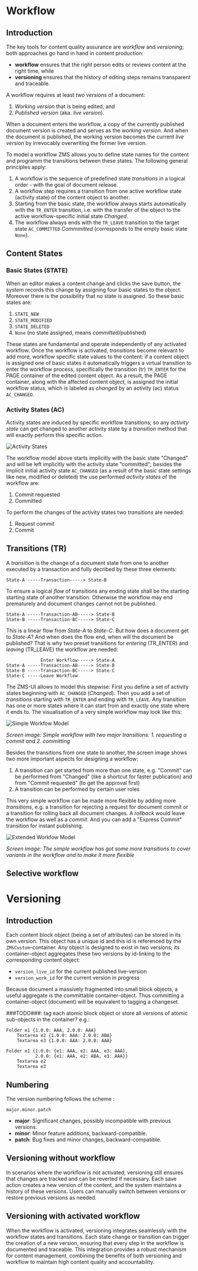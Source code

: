 # Workflow

## Introduction

The key tools for content quality assurance are _workflow_ and _versioning_; 
both approaches go hand in hand in content production: 

* **workflow** ensures that the right person edits or reviews content at the right time, while
* **versioning**  ensures that the history of editing steps remains transparent and traceable.

A workflow requires at least two _versions_ of a document:  

1. _Working version_ that is being edited, and
2. _Published version_ (aka. _live version_).

When a document enters the workflow, a copy of the currently published document version is created and serves as the _working version_. And when the document is published, the working version becomes the current _live version_ by irrevocably overwriting the former live version.

To model a workflow ZMS allows you to define state names for the content and programm the transitions between these states. The following general principles apply:

1. A workflow is the sequence of predefined state _transitions_ in a logical order - with the goal of document release.
2. A workflow step requires a transition from one active workflow state (activity state) of the content object to another.
3. Starting from the basic state, the workflow always starts automatically with the `TR_ENTER` transition, i.e. with the transfer of the object to the active workflow-specific initial state _Changed_.
4. The workflow always ends with the `TR_LEAVE` transition to the target state `AC_COMMITTED` _Commmitted_ (corresponds to the empty basic state `None`).


## Content States

### Basic States (STATE)

When an editor makes a content change and clicks the save button, the system records this change by assigning four basic states to the object. 
Moreover there is the possibility that no state is assigned. So these basic states are: 

1. `STATE_NEW`
2. `STATE_MODIFIED`
3. `STATE_DELETED`
4. `None` (no state assigned, means _committed_/published)


These states are fundamental and operate independently of any activated workflow. Once the workflow is activated, _transitions_ become relevant to add more, workflow specific state values to the content: if a content object is assigned one of basic states it automatically triggers a virtual transition to enter the workflow process, specifically the transition (tr) `TR_ENTER` for the PAGE container of the edited content object.
As a result, the PAGE container, along with the affected content object, is assigned the initial workflow status, which is labeled as _changed_ by an activity (ac) status `AC_CHANGED`.


### Activity States (AC)

Activity states are induced by specific workflow transitions; so any _activity state_ can get changed to another activity state by a _transition_ method that will exactly perform this specific action.

![Activity States](images/admin_wf_ac.gif)

The workflow model above starts implicitly with the basic state "Changed" and will be left implicitly with the activity state "committed"; besides the implicit initial activity state `AC_CHANGED` (as a result of the basic state settings like new, modified or deleted) the  use performed _activity states_ of the workflow are:

1. Commit requested
2. Committed

To perform the changes of the activity states two _transitions_ are needed:

1. Request commit
2. Commit

## Transitions (TR)

A _transition_ is the change of a document state from one to another executed by a transaction and fully decribed by these three elements:

```
State-A -----Transaction-----> State-B
```
To ensure a logical  _flow_ of transitions any ending state shall be the starting starting state of another transition. Otherwise the workflow may end prematurely and document changes cannot not be published.

```
State-A -----Transaction-AB-----> State-B
State-B -----Transaction-BC-----> State-C
```

This is a linear flow from _State-A_ to _State-C_. But how does a document get to _State-A_? And when does the flow end, when will the document be published? That is why two preset transitions for _entering_ (TR_ENTER) and _leaving_ (TR_LEAVE) the workflow are needed:

```
             Enter Workflow-----> State-A
State-A -----Transaction-AB-----> State-B
State-B -----Transaction-BC-----> State-C
State-C -----Leave Workflow
```

The ZMS-UI allows to model this stepwise: First you define a set of activity states beginning with `AC_CHANGED` (_Changed_). Then you add a set of _transitions_ starting with `TR_ENTER` and ending with `TR_LEAVE`. Any transition has one or more states where it can start from and exactly one state where it ends to.
The visualisation of a very simple workflow may look like this:

![Simple Workfow Model](images/admin_wf_minimal.gif)

_Screen image: Simple workflow with two major transitions: 1. requesting a commit and 2. committing_

Besides the transitions from one state to another, the screen image shows two more important aspects for designing a workflow:

1. A transition can get started from more than one state, e.g. "Commit" can be performed from "Changed" (like a shortcut for faster publication) and from "Commit requested" (to get the approval first)
2. A transition can be performed by certain user roles

This very simple workflow can be made more flexible by adding more _transitions_, e.g. a transition for rejecting a request for document commit or a transition for rolling back all document changes. A _rollback_ would leave the workflow as well as a _commit_. And you can add a "Express Commit" transition for instant publishing.

![Extended Workfow Model](images/admin_wf_extended.gif)

_Screen image: The simple workflow has got some more transitions to cover variants in the workflow and to make it more flexible_


## Selective workflow

# Versioning

## Introduction

Each content block object (being a set of attributes) can be stored in its own version.
This object has a unique id and this id is referenced by the `ZMSCustom`-container.
Any object is designed to exist in two versions; its container-object aggregates these two versions by id-linking to the corresponding content object:
* `version_live_id` for the current published live-version
* `version_work_id` for the current version in progress

Because document a massively fragmented into small block objects, a useful aggregate is the committable container-object. Thus committing a container-object (document) will be equivalent to tagging a changeset.

###TODO###: 
tag each atomic block object or store all versions of atomic sub-objects in the container?
e.g.:

```
Folder e1 {1.0.0: AAA, 2.0.0: AAA}
    Textarea e2 {1.0.0: AAA: 2.0.0: ABA}
    Textarea e3 {1.0.0: AAA: 2.0.0: AAA}

Folder e1 {1.0.0: {e1: AAA, e2: AAA, e3: AAA},
           2.0.0: {e1: AAA, e2: ABA, e3: AAA}}
    Textarea e2
    Textarea e3
```

## Numbering

The version numbering follows the scheme 
:

```
major.minor.patch
```

* **major**: Significant changes, possibly incompatible with previous versions.
* **minor**: Minor feature additions, backward-compatible.
* **patch**: Bug fixes and minor changes, backward-compatible.

## Versioning without workflow

In scenarios where the workflow is not activated, versioning still ensures that changes are tracked and can be reverted if necessary. Each save action creates a new version of the content, and the system maintains a history of these versions. Users can manually switch between versions or restore previous versions as needed.

## Versioning with activated workflow

When the workflow is activated, versioning integrates seamlessly with the workflow states and transitions. Each state change or transition can trigger the creation of a new version, ensuring that every step in the workflow is documented and traceable. This integration provides a robust mechanism for content management, combining the benefits of both versioning and workflow to maintain high content quality and accountability.
